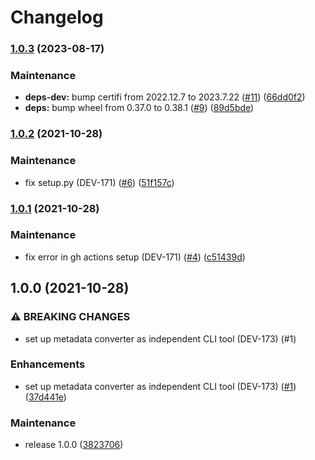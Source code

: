 # Changelog

### [1.0.3](https://www.github.com/dasch-swiss/dsp-metadata-conversion/compare/v1.0.2...v1.0.3) (2023-08-17)


### Maintenance

* **deps-dev:** bump certifi from 2022.12.7 to 2023.7.22 ([#11](https://www.github.com/dasch-swiss/dsp-metadata-conversion/issues/11)) ([66dd0f2](https://www.github.com/dasch-swiss/dsp-metadata-conversion/commit/66dd0f2beca34292e21b988c161a0af4b617d933))
* **deps:** bump wheel from 0.37.0 to 0.38.1 ([#9](https://www.github.com/dasch-swiss/dsp-metadata-conversion/issues/9)) ([89d5bde](https://www.github.com/dasch-swiss/dsp-metadata-conversion/commit/89d5bde2a9685b139b48b9e61ae64765f555dc28))

### [1.0.2](https://www.github.com/dasch-swiss/dsp-metadata-conversion/compare/v1.0.1...v1.0.2) (2021-10-28)


### Maintenance

* fix setup.py (DEV-171) ([#6](https://www.github.com/dasch-swiss/dsp-metadata-conversion/issues/6)) ([51f157c](https://www.github.com/dasch-swiss/dsp-metadata-conversion/commit/51f157ce261fcc5016ce8cb5f2f9856f11f22380))

### [1.0.1](https://www.github.com/dasch-swiss/dsp-metadata-conversion/compare/v1.0.0...v1.0.1) (2021-10-28)


### Maintenance

* fix error in gh actions setup (DEV-171) ([#4](https://www.github.com/dasch-swiss/dsp-metadata-conversion/issues/4)) ([c51439d](https://www.github.com/dasch-swiss/dsp-metadata-conversion/commit/c51439d7aff6e10c65724ed21c4a49b6a41ccb34))

## 1.0.0 (2021-10-28)


### ⚠ BREAKING CHANGES

* set up metadata converter as independent CLI tool (DEV-173) (#1)

### Enhancements

* set up metadata converter as independent CLI tool (DEV-173) ([#1](https://www.github.com/dasch-swiss/dsp-metadata-conversion/issues/1)) ([37d441e](https://www.github.com/dasch-swiss/dsp-metadata-conversion/commit/37d441e2dd55de9db66513175b28b0364a17fc2a))


### Maintenance

* release 1.0.0 ([3823706](https://www.github.com/dasch-swiss/dsp-metadata-conversion/commit/3823706e9f8a43659dfe459e13ad889e6802d316))
